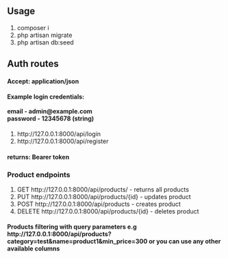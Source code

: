 <h2>Usage</h2>
<ol>
    <li>composer i</li>
    <li>php artisan migrate</li>
    <li>php artisan db:seed</li>
</ol>
<h2>Auth routes</h2>
<h4>Accept: application/json</h4>
<h4>Example login credentials: </br> </br>
    email - admin@example.com  </br>
    password - 12345678 (string)
</h4>
<ol>
    <li>http://127.0.0.1:8000/api/login</li>
    <li>http://127.0.0.1:8000/api/register</li>
</ol>
<h4>returns: Bearer token</h4>

<h3>Product endpoints</h3>
<ol>
    <li>GET http://127.0.0.1:8000/api/products/ - returns all products</li>
    <li>PUT http://127.0.0.1:8000/api/products/{id} - updates product</li>
    <li>POST http://127.0.0.1:8000/api/products - creates product</li>
    <li>DELETE http://127.0.0.1:8000/api/products/{id} - deletes product</li>
</ol>
<h4>Products filtering with query parameters e.g http://127.0.0.1:8000/api/products?category=test&name=product1&min_price=300 or you can use any other available columns</h4>
